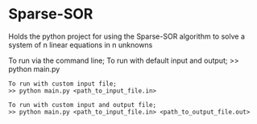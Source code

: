 # Sparse-SOR
Holds the python project for using the Sparse-SOR algorithm to solve a system of n linear equations in n unknowns


To run via the command line;
    To run with default input and output;
    >> python main.py

    To run with custom input file;
    >> python main.py <path_to_input_file.in>

    To run with custom input and output file;
    >> python main.py <path_to_input_file.in> <path_to_output_file.out>
